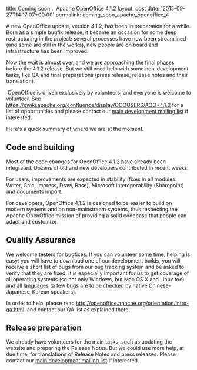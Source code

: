 title: Coming soon... Apache OpenOffice 4.1.2
layout: post
date: '2015-09-27T14:17:07+00:00'
permalink: coming_soon_apache_openoffice_4

<p>
A new OpenOffice update, version 4.1.2, has been in preparation for a while. Born as a simple bugfix release, it became an occasion for some deep restructuring in the project: several processes have now been streamlined (and some are still in the works), new people are on board and infrastructure has been improved.<br /></p> 
  <p>Now the wait is almost over, and we are approaching the final phases before the 4.1.2 release. But we still need help with some non-development tasks, like QA and final preparations (press release, release notes and their translation).</p> 
  <p>&nbsp;OpenOffice is driven exclusively by volunteers, and everyone is welcome to volunteer. See <a href="https://cwiki.apache.org/confluence/display/OOOUSERS/AOO+4.1.2">https://cwiki.apache.org/confluence/display/OOOUSERS/AOO+4.1.2</a> for a list of opportunities and please contact our <a href="https://openoffice.apache.org/mailing-lists.html#development-mailing-list-public">main development mailing list</a> if interested.</p> 
  <p>Here's a quick summary of where we are at the moment.</p> 
  <h2>Code and building<br /></h2> 
  <p>Most of the code changes for OpenOffice 4.1.2 have already been integrated. Dozens of old and new developers contributed in recent weeks.</p> 
  <p>For users, improvements are expected in stability (fixes in all modules: Writer, Calc, Impress, Draw, Base), Microsoft interoperability (Sharepoint) and documents import.</p> 
  <p>For developers, OpenOffice 4.1.2 is designed to be easier to build on modern systems and on non-mainstream systems, thus respecting the Apache OpenOffice mission of providing a solid codebase that people can adapt and customize.</p> 
  <h2>Quality Assurance<br /></h2> 
  <p>We welcome testers for bugfixes. If you can volunteer some time, helping is easy: you will have to download one of our development builds, you will receive a short list of bugs from our bug tracking system and be asked to verify that they are fixed. It is especially important for us to get coverage of all operating systems (so not only Windows, but Mac OS X and Linux too) and all languages (a few bugs are to be checked by native Chinese-Japanese-Korean speakers).</p> 
  <p>In order to help, please read <a href="http://openoffice.apache.org/orientation/intro-qa.html">http://openoffice.apache.org/orientation/intro-qa.html</a>&nbsp; and contact our QA list as explained there. <br /></p> 
  <h2>Release preparation</h2> 
  <p>We already have volunteers for the main tasks, such as updating the website and preparing the Release Notes. But we could use more help, at due time, for translations of Release Notes and press releases. Please contact our <a href="https://openoffice.apache.org/mailing-lists.html#development-mailing-list-public">main development mailing list</a> if interested.</p>
